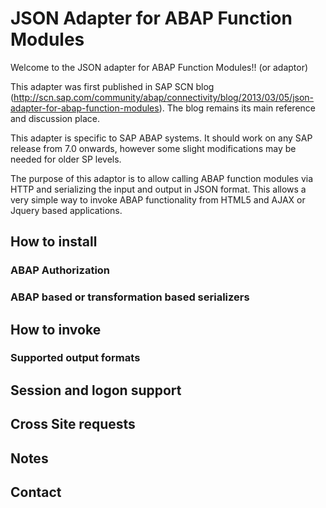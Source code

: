 JSON Adapter for ABAP Function Modules
======================================

Welcome to the JSON adapter for ABAP Function Modules!! (or adaptor)

This adapter was first published in SAP SCN blog (http://scn.sap.com/community/abap/connectivity/blog/2013/03/05/json-adapter-for-abap-function-modules). The blog remains its main reference and discussion place.

This adapter is specific to SAP ABAP systems. It should work on any SAP release from 7.0 onwards, however some slight modifications may be needed for older SP levels. 

The purpose of this adaptor is to allow calling ABAP function modules via HTTP and serializing the input and output in JSON format. This allows a very simple way to invoke ABAP functionality from HTML5 and AJAX or Jquery based applications. 
## How to install

### ABAP Authorization 

### ABAP based or transformation based serializers

## How to invoke

### Supported output formats

## Session and logon support

## Cross Site requests

## Notes

## Contact


